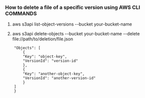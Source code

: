 
### How to delete a file of a specific version using AWS CLI COMMANDS

1) aws s3api list-object-versions --bucket your-bucket-name

2) aws s3api delete-objects --bucket your-bucket-name --delete file://path/to/deletion/file.json

```    {
    "Objects": [
        {
        "Key": "object-key",
        "VersionId": "version-id"
        },
        {
        "Key": "another-object-key",
        "VersionId": "another-version-id"
        }
    ]
    }
```